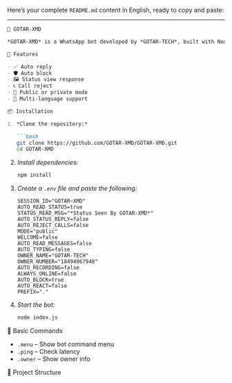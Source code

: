Here’s your complete `README.md` content in English, ready to copy and paste:

---

```markdown
🤖 GOTAR-XMD

*GOTAR-XMD* is a WhatsApp bot developed by *GOTAR-TECH*, built with Node.js and `baileys-md`. It offers a flexible and modular experience for automating WhatsApp management.

🚀 Features

- ✅ Auto reply  
- 🛡️ Auto block  
- 🖼️ Status view response  
- 📞 Call reject  
- 🔁 Public or private mode  
- 🧠 Multi-language support  

📦 Installation

1. *Clone the repository:*

   ```bash
   git clone https://github.com/GOTAR-XMD/GOTAR-XMD.git
   cd GOTAR-XMD
   ```

2. *Install dependencies:*

   ```bash
   npm install
   ```

3. *Create a `.env` file and paste the following:*

   ```env
   SESSION_ID="GOTAR~XMD"
   AUTO_READ_STATUS=true
   STATUS_READ_MSG="*Status Seen By GOTAR-XMD*"
   AUTO_STATUS_REPLY=false
   AUTO_REJECT_CALLS=false
   MODE="public"
   WELCOME=false
   AUTO_READ_MESSAGES=false
   AUTO_TYPING=false
   OWNER_NAME="GOTAR-TECH"
   OWNER_NUMBER="18494967948"
   AUTO_RECORDING=false
   ALWAYS_ONLINE=false
   AUTO_BLOCK=true
   AUTO_REACT=false
   PREFIX="."
   ```

4. *Start the bot:*

   ```bash
   node index.js
   ```

🧪 Basic Commands

- `.menu` – Show bot command menu  
- `.ping` – Check latency  
- `.owner` – Show owner info  

📁 Project Structure

```
